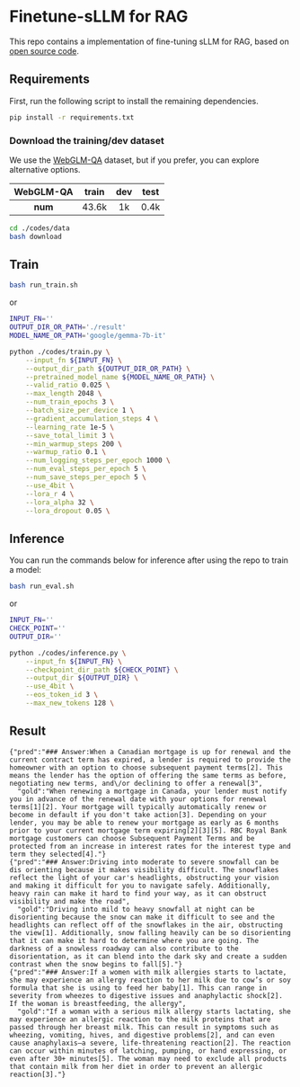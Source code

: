 # Finetune-sLLM for RAG
This repo contains a implementation of fine-tuning sLLM for RAG, based on [open source code](https://github.com/kh-kim/sllm_finetune).

## Requirements

First, run the following script to install the remaining dependencies.

```bash
pip install -r requirements.txt
```

### Download the training/dev dataset
We use the [WebGLM-QA](https://huggingface.co/datasets/THUDM/webglm-qa) dataset, but if you prefer, you can explore alternative options.

| **WebGLM-QA** | **train** | **dev** | **test** |
|:--------:|:--------:|:--------:|:--------:|
| **num** | 43.6k | 1k | 0.4k |

```bash
cd ./codes/data
bash download
```

## Train

```bash
bash run_train.sh
```
or
```bash
INPUT_FN=''
OUTPUT_DIR_OR_PATH='./result'
MODEL_NAME_OR_PATH='google/gemma-7b-it' 

python ./codes/train.py \
    --input_fn ${INPUT_FN} \
    --output_dir_path ${OUTPUT_DIR_OR_PATH} \
    --pretrained_model_name ${MODEL_NAME_OR_PATH} \
    --valid_ratio 0.025 \
    --max_length 2048 \
    --num_train_epochs 3 \
    --batch_size_per_device 1 \
    --gradient_accumulation_steps 4 \
    --learning_rate 1e-5 \
    --save_total_limit 3 \
    --min_warmup_steps 200 \
    --warmup_ratio 0.1 \
    --num_logging_steps_per_epoch 1000 \
    --num_eval_steps_per_epoch 5 \
    --num_save_steps_per_epoch 5 \
    --use_4bit \
    --lora_r 4 \
    --lora_alpha 32 \
    --lora_dropout 0.05 \
```

## Inference
You can run the commands below for inference after using the repo to train a model:

```bash
bash run_eval.sh
```
or
```bash
INPUT_FN=''
CHECK_POINT=''
OUTPUT_DIR=''

python ./codes/inference.py \
    --input_fn ${INPUT_FN} \
    --checkpoint_dir_path ${CHECK_POINT} \
    --output_dir ${OUTPUT_DIR} \
    --use_4bit \
    --eos_token_id 3 \
    --max_new_tokens 128 \
```

## Result

```
{"pred":"### Answer:When a Canadian mortgage is up for renewal and the current contract term has expired, a lender is required to provide the homeowner with an option to choose subsequent payment terms[2]. This means the lender has the option of offering the same terms as before, negotiating new terms, and\/or declining to offer a renewal[3",
  "gold":"When renewing a mortgage in Canada, your lender must notify you in advance of the renewal date with your options for renewal terms[1][2]. Your mortgage will typically automatically renew or become in default if you don't take action[3]. Depending on your lender, you may be able to renew your mortgage as early as 6 months prior to your current mortgage term expiring[2][3][5]. RBC Royal Bank mortgage customers can choose Subsequent Payment Terms and be protected from an increase in interest rates for the interest type and term they selected[4]."}
{"pred":"### Answer:Driving into moderate to severe snowfall can be dis orienting because it makes visibility difficult. The snowflakes reflect the light of your car's headlights, obstructing your vision and making it difficult for you to navigate safely. Additionally, heavy rain can make it hard to find your way, as it can obstruct visibility and make the road",
  "gold":"Driving into mild to heavy snowfall at night can be disorienting because the snow can make it difficult to see and the headlights can reflect off of the snowflakes in the air, obstructing the view[1]. Additionally, snow falling heavily can be so disorienting that it can make it hard to determine where you are going. The darkness of a snowless roadway can also contribute to the disorientation, as it can blend into the dark sky and create a sudden contrast when the snow begins to fall[5]."}
{"pred":"### Answer:If a women with milk allergies starts to lactate, she may experience an allergy reaction to her milk due to cow’s or soy formula that she is using to feed her baby[1]. This can range in severity from wheezes to digestive issues and anaphylactic shock[2]. If the woman is breastfeeding, the allergy",
  "gold":"If a woman with a serious milk allergy starts lactating, she may experience an allergic reaction to the milk proteins that are passed through her breast milk. This can result in symptoms such as wheezing, vomiting, hives, and digestive problems[2], and can even cause anaphylaxis—a severe, life-threatening reaction[2]. The reaction can occur within minutes of latching, pumping, or hand expressing, or even after 30+ minutes[5]. The woman may need to exclude all products that contain milk from her diet in order to prevent an allergic reaction[3]."}
```
